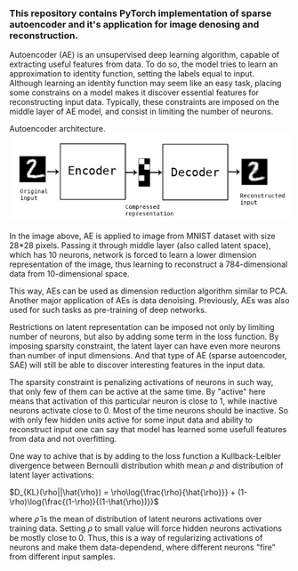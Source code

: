 ﻿### This repository contains PyTorch implementation of sparse autoencoder and it's application for image denosing and reconstruction.

Autoencoder (AE) is an unsupervised deep learning algorithm, capable of extracting useful features from data. To do so, the model tries to learn an approximation to identity function, setting the labels equal to input. Although learning an identity function may seem like an easy task, placing some constrains on a model makes it discover essential features for reconstructing input data. Typically, these constraints are imposed on the middle layer of AE model, and consist in limiting the number of neurons.

Autoencoder architecture.
![SAE](/images/SAE.jpeg)

In the image above, AE is applied to image from MNIST dataset with size 28*28 pixels. Passing it through middle layer (also called latent space), which has 10 neurons, network is forced to learn a lower dimension representation of the image, thus learning to reconstruct a 784-dimensional data from 10-dimensional space.

This way, AEs can be used as dimension reduction algorithm similar to PCA. Another major application of AEs is data denoising. Previously, AEs was also used for such tasks as pre-training of deep networks.

Restrictions on latent representation can be imposed not only by limiting number of neurons, but also by adding some term in the loss function. By imposing sparsity constraint, the latent layer can have even more neurons than number of input dimensions. And that type of AE (sparse autoencoder, SAE) will still be able to discover interesting features in the input data.

The sparsity constraint is penalizing activations of neurons in such way, that only few of them can be active at the same time. By "active" here means that activation of this particular neuron is close to 1, while inactive neurons activate close to 0. Most of the time neurons should be inactive. So with only few hidden units active for some input data and ability to reconstruct input one can say that model has learned some usefull features from data and not overfitting.

One way to achive that is by adding to the loss function a Kullback-Leibler divergence between Bernoulli distribution whith mean $\rho$ and distribution of latent layer activations:

$D_{KL}(\rho||\hat{\rho}) = \rho\log{\frac{\rho}{\hat{\rho}}} + (1-\rho)\log{\frac{(1-\rho)}{(1-\hat{\rho})}}$

where $\hat{\rho}$ is the mean of distribution of latent neurons activations over training data. Setting $\rho$ to small value will force hidden neurons activations be mostly close to 0. Thus, this is a way of regularizing activations of neurons and make them data-dependend, where different neurons "fire" from different input samples.



